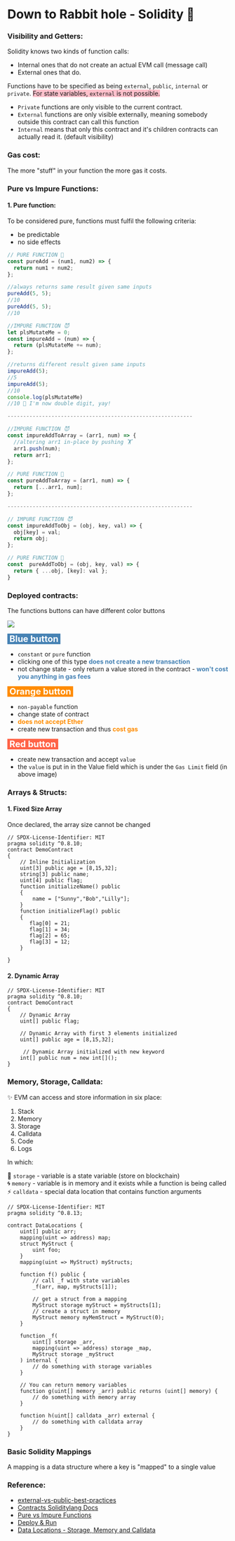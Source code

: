 # Down to Rabbit hole - Solidity :rabbit:

### Visibility and Getters:

Solidity knows two kinds of function calls:
- Internal ones that do not create an actual EVM call (message call)
- External ones that do.

Functions have to be specified as being `external`, `public`, `internal` or `private`. <span style="background-color: pink;">For state variables, `external` is not possible.</span>

- `Private` functions are only visible to the current contract.
- `External` functions are only visible externally, meaning somebody outside this contract can call this function
- `Internal` means that only this contract and it's children contracts can actually read it. (default visibility)

### Gas cost:

The more "stuff" in your function the more gas it costs.

### Pure vs Impure Functions:

#### 1. Pure function:

To be considered pure, functions must fulfil the following criteria:
- be predictable
- no side effects

```javascript
// PURE FUNCTION 👼
const pureAdd = (num1, num2) => {
  return num1 + num2;
};

//always returns same result given same inputs
pureAdd(5, 5);
//10
pureAdd(5, 5);
//10

//IMPURE FUNCTION 😈
let plsMutateMe = 0;
const impureAdd = (num) => {
  return (plsMutateMe += num);
};

//returns different result given same inputs
impureAdd(5);
//5
impureAdd(5);
//10
console.log(plsMutateMe)
//10 🥳 I'm now double digit, yay!

-----------------------------------------------------------

//IMPURE FUNCTION 😈
const impureAddToArray = (arr1, num) => {
  //altering arr1 in-place by pushing 🏋️
  arr1.push(num);
  return arr1;
};

// PURE FUNCTION 👼
const pureAddToArray = (arr1, num) => {
  return [...arr1, num];
};

-----------------------------------------------------------

// IMPURE FUNCTION 😈
const impureAddToObj = (obj, key, val) => {
  obj[key] = val;
  return obj;
};

// PURE FUNCTION 👼
const  pureAddToObj = (obj, key, val) => {
  return { ...obj, [key]: val };
}
```

### Deployed contracts:

The functions buttons can have different color buttons

<img src="/images/lession2_remix/button_color.png" />

<span style="color: white; background-color: steelblue; font-weight: bold; font-size: 20px;">&nbsp;Blue button&nbsp;</span>

- `constant` or `pure` function
- clicking one of this type <span style="color: steelblue; font-weight: bold;">does not create a new transaction</span> 
- not change state - only return a value stored in the contract - <span style="color: steelblue; font-weight: bold;">won't cost you anything in gas fees</span>

<span style="color: white; background-color: darkorange; font-weight: bold; font-size: 20px;">&nbsp;Orange button&nbsp;</span>

- `non-payable` function
- change state of contract
- <span style="color: darkorange; font-weight: bold;">does not accept Ether</span>
- create new transaction and thus <span style="color: darkorange; font-weight: bold;">cost gas</span>

<span style="color: white; background-color: tomato; font-weight: bold; font-size: 20px;">&nbsp;Red button&nbsp;</span>

- create new transaction and accept `value`
- the `value` is put in in the Value field which is under the `Gas Limit` field (in above image)

### Arrays & Structs:

#### 1. Fixed Size Array

Once declared, the array size cannot be changed

```solidity
// SPDX-License-Identifier: MIT
pragma solidity ^0.8.10;
contract DemoContract 
{
    // Inline Initialization
    uint[3] public age = [8,15,32];
    string[3] public name; 
    uint[4] public flag;
    function initializeName() public
    {
        name = ["Sunny","Bob","Lilly"];
    }
    function initializeFlag() public
    {
       flag[0] = 21;
       flag[1] = 34;
       flag[2] = 65;
       flag[3] = 12;
    }
    
}
```

#### 2. Dynamic Array

```solidity
// SPDX-License-Identifier: MIT
pragma solidity ^0.8.10;
contract DemoContract 
{
    // Dynamic Array
    uint[] public flag;

    // Dynamic Array with first 3 elements initialized
    uint[] public age = [8,15,32];

     // Dynamic Array initialized with new keyword
    int[] public num = new int[]();
}
```

### Memory, Storage, Calldata:

:sparkles: EVM can access and store information in six place:

1. Stack
2. Memory
3. Storage
4. Calldata
5. Code
6. Logs

In which:

:palm_tree: `storage` - variable is a state variable (store on blockchain)
<br/>
:cyclone: `memory` - variable is in memory and it exists while a function is being called
<br/>
:zap: `calldata` - special data location that contains function arguments

```solidity
// SPDX-License-Identifier: MIT
pragma solidity ^0.8.13;

contract DataLocations {
    uint[] public arr;
    mapping(uint => address) map;
    struct MyStruct {
        uint foo;
    }
    mapping(uint => MyStruct) myStructs;

    function f() public {
        // call _f with state variables
        _f(arr, map, myStructs[1]);

        // get a struct from a mapping
        MyStruct storage myStruct = myStructs[1];
        // create a struct in memory
        MyStruct memory myMemStruct = MyStruct(0);
    }

    function _f(
        uint[] storage _arr,
        mapping(uint => address) storage _map,
        MyStruct storage _myStruct
    ) internal {
        // do something with storage variables
    }

    // You can return memory variables
    function g(uint[] memory _arr) public returns (uint[] memory) {
        // do something with memory array
    }

    function h(uint[] calldata _arr) external {
        // do something with calldata array
    }
}
```

### Basic Solidity Mappings

A mapping is a data structure where a key is "mapped" to a single value

### Reference:

- [external-vs-public-best-practices](https://ethereum.stackexchange.com/questions/19380/external-vs-public-best-practices)
- [Contracts Soliditylang Docs](https://docs.soliditylang.org/en/v0.8.10/contracts.html)
- [Pure vs Impure Functions](https://dev.to/sanspanic/pure-vs-impure-functions-50aj)
- [Deploy & Run](https://remix-ide.readthedocs.io/en/latest/udapp.html)
- [Data Locations - Storage, Memory and Calldata](https://solidity-by-example.org/data-locations/)